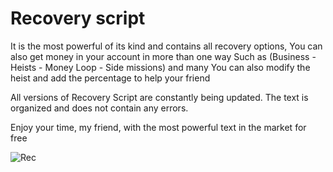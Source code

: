 #  Recovery script 

It is the most powerful of its kind and contains all recovery options,
You can also get money in your account in more than one way
Such as (Business - Heists - Money Loop - Side missions) and many
You can also modify the heist and add the percentage to help your friend

All versions of Recovery Script are constantly being updated. The text is organized and does not contain any errors.

Enjoy your time, my friend, with the most powerful text in the market for free

![Rec](https://github.com/user-attachments/assets/9067039d-da9b-4fd9-a173-f0e79b46751a)
